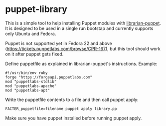 # puppet-library

This is a simple tool to help installing Puppet modules with [librarian-puppet](https://github.com/rodjek/librarian-puppet). It is designed to be used in a single run bootstap and currently supports only Ubuntu and Fedora.

Puppet is not supported yet in Fedora 22 and above (https://tickets.puppetlabs.com/browse/CPR-167), but this tool should work on it after puppet gets fixed.

Define puppetfile as explained in librarian-puppet's instructions. Example:
```
#!/usr/bin/env ruby
forge "https://forgeapi.puppetlabs.com"
mod "puppetlabs-stdlib"
mod "puppetlabs-apache"
mod "puppetlabs-apt"
```

Write the puppetfile contents to a file and then call puppet apply:
```
FACTER_puppetfile=filename puppet apply library.pp
```
Make sure you have puppet installed before running puppet apply.
